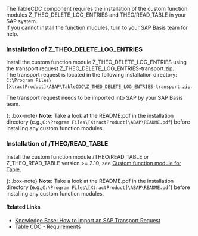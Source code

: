 The TableCDC component requires the installation of the custom function modules Z_THEO_DELETE_LOG_ENTRIES and THEO/READ_TABLE in your SAP system.<br>
If you cannot install the function mudules, turn to your SAP Basis team for help.


### Installation of Z_THEO_DELETE_LOG_ENTRIES

Install the custom function module Z_THEO_DELETE_LOG_ENTRIES using the transport request Z_THEO_DELETE_LOG_ENTRIES-transport.zip.<br>
The transport request is located in the following installation directory: `C:\Program Files\[XtractProduct]\ABAP\TableCDC\Z_THEO_DELETE_LOG_ENTRIES-transport.zip`.

The transport request needs to be imported into SAP by your SAP Basis team.

{: .box-note}
**Note:** Take a look at the README.pdf in the installation directory (e.g.,`C:\Program Files\[XtractProduct]\ABAP\README.pdf`) before installing any custom function modules.

### Installation of /THEO/READ_TABLE

Install the custom function module /THEO/READ_TABLE or Z_THEO_READ_TABLE version >= 2.10, see [Custom function module for Table](./custom-function-module-for-table-extraction#installation-of-theoread_table).

{: .box-note}
**Note:** Take a look at the README.pdf in the installation directory (e.g.,`C:\Program Files\[XtractProduct]\ABAP\README.pdf`) before installing any custom function modules.


#### Related Links
- [Knowledge Base: How to import an SAP Transport Request](https://kb.theobald-software.com/sap/how-to-import-an-sap-transport-request-with-the-transport-management-system-stms)
- [Table CDC - Requirements](../table-cdc#requirements)
